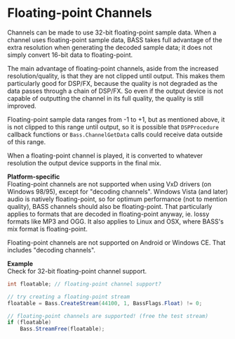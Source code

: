 # Floating-point Channels
Channels can be made to use 32-bit floating-point sample data.
When a channel uses floating-point sample data, BASS takes full advantage of the extra resolution when generating the decoded sample data; it does not simply convert 16-bit data to floating-point.

The main advantage of floating-point channels, aside from the increased resolution/quality, is that they are not clipped until output.
This makes them particularly good for DSP/FX, because the quality is not degraded as the data passes through a chain of DSP/FX.
So even if the output device is not capable of outputting the channel in its full quality, the quality is still improved.

Floating-point sample data ranges from -1 to +1, but as mentioned above, it is not clipped to this range until output, so it is possible that `DSPProcedure` callback functions or `Bass.ChannelGetData` calls could receive data outside of this range.

When a floating-point channel is played, it is converted to whatever resolution the output device supports in the final mix.

**Platform-specific**  
Floating-point channels are not supported when using VxD drivers (on Windows 98/95), except for "decoding channels".
Windows Vista (and later) audio is natively floating-point, so for optimum performance (not to mention quality), BASS channels should also be floating-point.
That particularly applies to formats that are decoded in floating-point anyway, ie. lossy formats like MP3 and OGG.
It also applies to Linux and OSX, where BASS's mix format is floating-point.

Floating-point channels are not supported on Android or Windows CE. That includes "decoding channels".


**Example**  
Check for 32-bit floating-point channel support.

```csharp
int floatable; // floating-point channel support?

// try creating a floating-point stream
floatable = Bass.CreateStream(44100, 1, BassFlags.Float) != 0;

// floating-point channels are supported! (free the test stream)
if (floatable)
    Bass.StreamFree(floatable);
```
